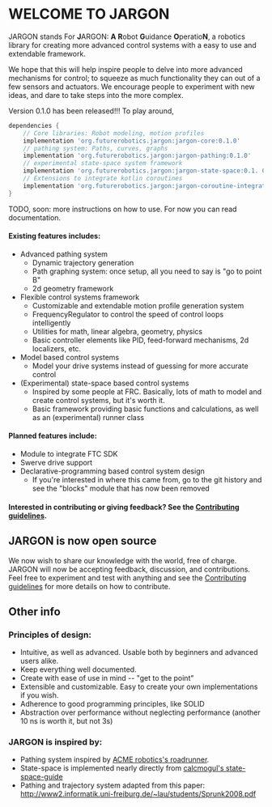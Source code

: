 # WELCOME TO JARGON

JARGON stands For **J**ARGON: **A** **R**obot **G**uidance **O**peratio**N**,
a robotics library for creating more advanced control systems with a easy to use and extendable framework.

We hope that this will help inspire people to delve into more advanced mechanisms for control; to squeeze as much
functionality they can out of a few sensors and actuators. We encourage people to experiment with new ideas, and
dare to take steps into the more complex.

Version 0.1.0 has been released!!!
To play around,
```groovy
dependencies {
    // Core libraries: Robot modeling, motion profiles
    implementation 'org.futurerobotics.jargon:jargon-core:0.1.0'
    // pathing system: Paths, curves, graphs
    implementation 'org.futurerobotics.jargon:jargon-pathing:0.1.0'
    // experimental state-space system framework
    implementation 'org.futurerobotics.jargon:jargon-state-space:0.1. 0'
    // Extensions to integrate kotlin coroutines
    implementation 'org.futurerobotics.jargon:jargon-coroutine-integration:0.1.0'
}
```

TODO, soon: more instructions on how to use. For now you can read documentation.


#### Existing features includes:
- Advanced pathing system
   - Dynamic trajectory generation
   - Path graphing system: once setup, all you need to say is "go to point B"
   - 2d geometry framework
- Flexible control systems framework
   - Customizable and extendable motion profile generation system
   - FrequencyRegulator to control the speed of control loops intelligently
   - Utilities for math, linear algebra, geometry, physics
   - Basic controller elements like PID, feed-forward mechanisms, 2d localizers, etc.
- Model based control systems
   - Model your drive systems instead of guessing for more accurate control
- (Experimental) state-space based control systems
   - Inspired by some people at FRC. Basically, lots of math to model and create control systems, but it's worth it.
   - Basic framework providing basic functions and calculations, as well as an (experimental) runner class
 #### Planned features include:
 - Module to integrate FTC SDK
 - Swerve drive support
 - Declarative-programming based control system design
    - If you're interested in where this came from, go to the git history and see the "blocks" module that
     has now been removed  
 
 
#### Interested in contributing or giving feedback? See the [Contributing guidelines](CONTRIBUTING.md).

## JARGON is now open source
We now wish to share our knowledge with the world, free of charge. JARGON will now be accepting feedback, discussion,
 and contributions. Feel free to experiment and test with anything and see the 
 [Contributing guidelines](CONTRIBUTING.md) for more details on how to contribute.
 
## Other info
### Principles of design:
- Intuitive, as well as advanced. Usable both by beginners and advanced users alike.
- Keep everything well documented.
- Create with ease of use in mind -- "get to the point"
- Extensible and customizable. Easy to create your own implementations if you wish.
- Adherence to good programming principles, like SOLID
- Abstraction over performance without neglecting performance (another 10 ns is worth it, but not 3s)

### JARGON is inspired by:
- Pathing system inspired by [ACME robotics's roadrunner](https://github.com/acmerobotics/road-runner).
- State-space is implemented nearly directly from [calcmogul's state-space-guide](https://github.com/calcmogul/state-space-guide)
- Pathing and trajectory system adapted from this paper: <http://www2.informatik.uni-freiburg.de/~lau/students/Sprunk2008.pdf>
